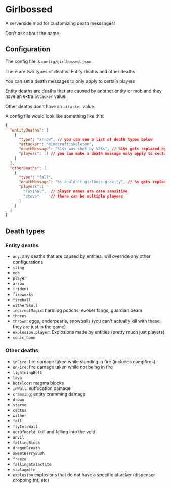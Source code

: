 # Girlbossed

A serverside mod for customizing death messsages!

Don't ask about the name

## Configuration

The config file is `config/girlbossed.json`

There are two types of deaths: Entity deaths and other deaths

You can set a death messages to only apply to certain players

Entity deaths are deaths that are caused by another entity or mob and they have an extra `attacker` value.

Other deaths don't have an `attacker` value.

A config file would look like something like this:

```json
{
  "entityDeaths": [
    {
      "type": "arrow", // you can see a list of death types below
      "attacker": "minecraft:skeleton",
      "deathMessage": "%1$s was shot by %2$s", // %1$s gets replaced by the player name and %2$s would be the attacker entity's name 
      "players": [] // you can make a death message only apply to certain players, leave empty to apply to all players
    }
  ],
  "otherDeaths": [
    {
      "type": "fall",
      "deathMessage": "%s couldn't girlboss gravity", // %s gets replaced by player name
      "players":[
        "Tuxinal",  // player names are case sensitive
        "steve"     // there can be multiple players
      ]
    }
  ]
}
```

## Death types

### Entity deaths

* `any`: any deaths that are caused by entities. will override any other configurations
* `sting`
* `mob`
* `player`
* `arrow`
* `trident`
* `fireworks`
* `fireball`
* `witherSkull`
* `indirectMagic`: harming potions, evoker fangs, guardian beam
* `thorns`
* `thrown`: eggs, enderpearls, snowballs (you can't actually kill with these they are just in the game)
* `explosion.player`: Explosions made by entities (pretty much just players)
* `sonic_boom`

### Other deaths

* `inFire`: fire damage taken while standing in fire (includes campfires)
* `onFire`: fire damage taken while not being in fire
* `lightningBolt`
* `lava`
* `hotFloor`: magma blocks
* `inWall`: suffocation damage
* `cramming`: entity cramming damage
* `drown`
* `starve`
* `cactus`
* `wither`
* `fall`
* `flyIntoWall`
* `outOfWorld`: /kill and falling into the void
* `anvil`
* `fallingBlock`
* `dragonBreath`
* `sweetBerryBush`
* `freeze`
* `fallingStalactite`
* `stalagmite`
* `explosion` explosions that do not have a specific attacker (dispenser dropping tnt, etc)
